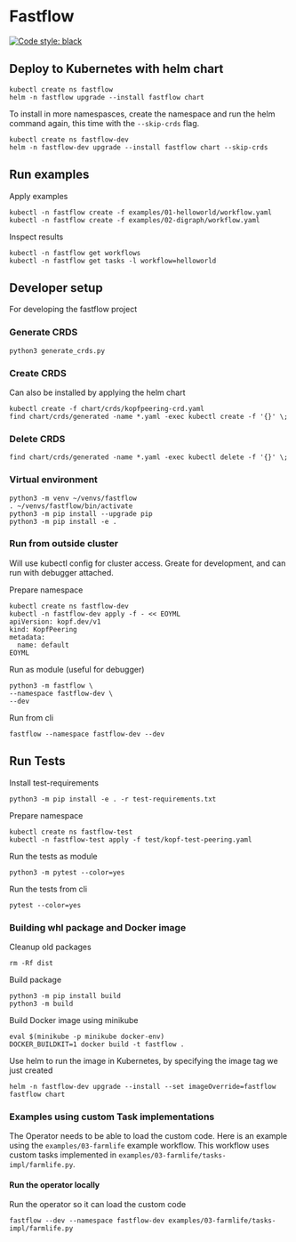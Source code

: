 # Fastflow

[![Code style: black](https://img.shields.io/badge/code%20style-black-000000.svg)](https://github.com/psf/black)

## Deploy to Kubernetes with helm chart

```shell
kubectl create ns fastflow
helm -n fastflow upgrade --install fastflow chart
```

To install in more namespasces, create the namespace and run the helm command again, this time with the
`--skip-crds` flag.

```shell
kubectl create ns fastflow-dev
helm -n fastflow-dev upgrade --install fastflow chart --skip-crds
```

## Run examples

Apply examples

```shell
kubectl -n fastflow create -f examples/01-helloworld/workflow.yaml
kubectl -n fastflow create -f examples/02-digraph/workflow.yaml
```

Inspect results

```shell
kubectl -n fastflow get workflows
kubectl -n fastflow get tasks -l workflow=helloworld
```

## Developer setup

For developing the fastflow project

### Generate CRDS

    python3 generate_crds.py

### Create CRDS

Can also be installed by applying the helm chart

    kubectl create -f chart/crds/kopfpeering-crd.yaml
    find chart/crds/generated -name *.yaml -exec kubectl create -f '{}' \;

### Delete CRDS

    find chart/crds/generated -name *.yaml -exec kubectl delete -f '{}' \;

### Virtual environment

```shell
python3 -m venv ~/venvs/fastflow
. ~/venvs/fastflow/bin/activate
python3 -m pip install --upgrade pip
python3 -m pip install -e .
```

### Run from outside cluster

Will use kubectl config for cluster access.
Greate for development, and can run with debugger attached.

Prepare namespace

```shell
kubectl create ns fastflow-dev
kubectl -n fastflow-dev apply -f - << EOYML
apiVersion: kopf.dev/v1
kind: KopfPeering
metadata:
  name: default
EOYML
```

Run as module (useful for debugger)

```shell
python3 -m fastflow \
--namespace fastflow-dev \
--dev
```

Run from cli

```shell
fastflow --namespace fastflow-dev --dev
```

## Run Tests

Install test-requirements

```shell
python3 -m pip install -e . -r test-requirements.txt
```

Prepare namespace

```shell
kubectl create ns fastflow-test
kubectl -n fastflow-test apply -f test/kopf-test-peering.yaml
```

Run the tests as module

```shell
python3 -m pytest --color=yes
```

Run the tests from cli

```shell
pytest --color=yes
```

### Building whl package and Docker image

Cleanup old packages

```shell
rm -Rf dist
```

Build package

```shell
python3 -m pip install build
python3 -m build
```

Build Docker image using minikube

```shell
eval $(minikube -p minikube docker-env)
DOCKER_BUILDKIT=1 docker build -t fastflow .
```

Use helm to run the image in Kubernetes, by specifying the image tag we just created

```shell
helm -n fastflow-dev upgrade --install --set imageOverride=fastflow fastflow chart
```

### Examples using custom Task implementations

The Operator needs to be able to load the custom code. Here is an example using the `examples/03-farmlife` example
workflow. This workflow uses custom tasks implemented in `examples/03-farmlife/tasks-impl/farmlife.py`.

#### Run the operator locally

Run the operator so it can load the custom code

```shell
fastflow --dev --namespace fastflow-dev examples/03-farmlife/tasks-impl/farmlife.py
```
